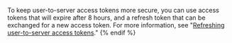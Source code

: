
To keep user-to-server access tokens more secure, you can use access tokens that will expire after 8 hours, and a refresh token that can be exchanged for a new access token. For more information, see "[Refreshing user-to-server access tokens](/apps/building-github-apps/refreshing-user-to-server-access-tokens/)."
{% endif %}
